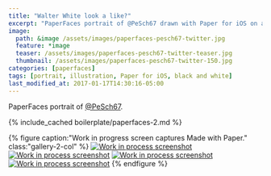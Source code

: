 ```yaml
---
title: "Walter White look a like?"
excerpt: "PaperFaces portrait of @PeSch67 drawn with Paper for iOS on an iPad."
image: 
  path: &image /assets/images/paperfaces-pesch67-twitter.jpg 
  feature: *image
  teaser: /assets/images/paperfaces-pesch67-twitter-teaser.jpg
  thumbnail: /assets/images/paperfaces-pesch67-twitter-150.jpg
categories: [paperfaces]
tags: [portrait, illustration, Paper for iOS, black and white]
last_modified_at: 2017-01-17T14:30:16-05:00
---
```


PaperFaces portrait of [@PeSch67](https://twitter.com/PeSch67).

{% include_cached boilerplate/paperfaces-2.md %}

{% figure caption:"Work in progress screen captures Made with Paper." class:"gallery-2-col" %}
[![Work in process screenshot](/assets/images/paperfaces-pesch67-process-1-600.jpg)](/assets/images/paperfaces-pesch67-process-1-lg.jpg)
[![Work in process screenshot](/assets/images/paperfaces-pesch67-process-2-600.jpg)](/assets/images/paperfaces-pesch67-process-2-lg.jpg)
[![Work in process screenshot](/assets/images/paperfaces-pesch67-process-3-600.jpg)](/assets/images/paperfaces-pesch67-process-3-lg.jpg)
[![Work in process screenshot](/assets/images/paperfaces-pesch67-process-4-600.jpg)](/assets/images/paperfaces-pesch67-process-4-lg.jpg)
{% endfigure %}

